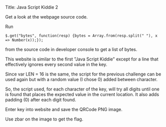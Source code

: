 Title: Java Script Kiddie 2

Get a look at the webpage source code.

Run
```
$.get("bytes", function(resp) {bytes = Array.from(resp.split(" "), x => Number(x));});
```
from the source code in developer console to get a list of bytes.

This website is similar to the first "Java Script Kiddie" except for a line that effectively ignores every second value in the key.

Since var LEN = 16 is the same, the script for the previous challenge can be used again but with a random value (I chose 0) added between character.

So, the script used, for each character of the key, will try all digits until one is found that places the expected value in the current location. It also adds padding (0) after each digit found.

Enter key into website and save the QRCode PNG image.

Use zbar on the image to get the flag.